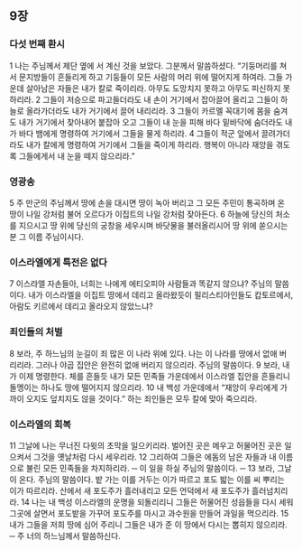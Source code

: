 ## 9장
### 다섯 번째 환시
1 나는 주님께서 제단 옆에 서 계신 것을 보았다. 그분께서 말씀하셨다. “기둥머리를 쳐서 문지방들이 흔들리게 하고 기둥들이 모든 사람의 머리 위에 떨어지게 하여라. 그들 가운데 살아남은 자들은 내가 칼로 죽이리라. 아무도 도망치지 못하고 아무도 피신하지 못하리라.
2 그들이 저승으로 파고들더라도 내 손이 거기에서 잡아끌어 올리고 그들이 하늘로 올라가더라도 내가 거기에서 끌어 내리리라.
3 그들이 카르멜 꼭대기에 몸을 숨겨도 내가 거기에서 찾아내어 붙잡아 오고 그들이 내 눈을 피해 바다 밑바닥에 숨더라도 내가 바다 뱀에게 명령하여 거기에서 그들을 물게 하리라.
4 그들이 적군 앞에서 끌려가더라도 내가 칼에게 명령하여 거기에서 그들을 죽이게 하리라. 행복이 아니라 재앙을 겪도록 그들에게서 내 눈을 떼지 않으리라.”
### 영광송
5 주 만군의 주님께서 땅에 손을 대시면 땅이 녹아 버리고 그 모든 주민이 통곡하며 온 땅이 나일 강처럼 불어 오르다가 이집트의 나일 강처럼 잦아든다.
6 하늘에 당신의 처소를 지으시고 땅 위에 당신의 궁창을 세우시며 바닷물을 불러올리시어 땅 위에 쏟으시는 분 그 이름 주님이시다.
### 이스라엘에게 특전은 없다
7 이스라엘 자손들아, 너희는 나에게 에티오피아 사람들과 똑같지 않으냐? 주님의 말씀이다. 내가 이스라엘을 이집트 땅에서 데리고 올라왔듯이 필리스티아인들도 캅토르에서, 아람도 키르에서 데리고 올라오지 않았느냐?
### 죄인들의 처벌
8 보라, 주 하느님의 눈길이 죄 많은 이 나라 위에 있다. 나는 이 나라를 땅에서 없애 버리리라. 그러나 야곱 집안은 완전히 없애 버리지 않으리라. 주님의 말씀이다.
9 보라, 내가 이제 명령한다. 체를 흔들듯 내가 모든 민족들 가운데에서 이스라엘 집안을 흔들리니 돌멩이는 하나도 땅에 떨어지지 않으리라.
10 내 백성 가운데에서 “재앙이 우리에게 가까이 오지도 덮치지도 않을 것이다.” 하는 죄인들은 모두 칼에 맞아 죽으리라.
### 이스라엘의 회복
11 그날에 나는 무너진 다윗의 초막을 일으키리라. 벌어진 곳은 메우고 허물어진 곳은 일으켜서 그것을 옛날처럼 다시 세우리라.
12 그리하여 그들은 에돔의 남은 자들과 내 이름으로 불린 모든 민족들을 차지하리라. ─ 이 일을 하실 주님의 말씀이다. ─
13 보라, 그날이 온다. 주님의 말씀이다. 밭 가는 이를 거두는 이가 따르고 포도 밟는 이를 씨 뿌리는 이가 따르리라. 산에서 새 포도주가 흘러내리고 모든 언덕에서 새 포도주가 흘러넘치리라.
14 나는 내 백성 이스라엘의 운명을 되돌리리니 그들은 허물어진 성읍들을 다시 세워 그곳에 살면서 포도밭을 가꾸어 포도주를 마시고 과수원을 만들어 과일을 먹으리라.
15 내가 그들을 저희 땅에 심어 주리니 그들은 내가 준 이 땅에서 다시는 뽑히지 않으리라. ─ 주 너의 하느님께서 말씀하신다.
